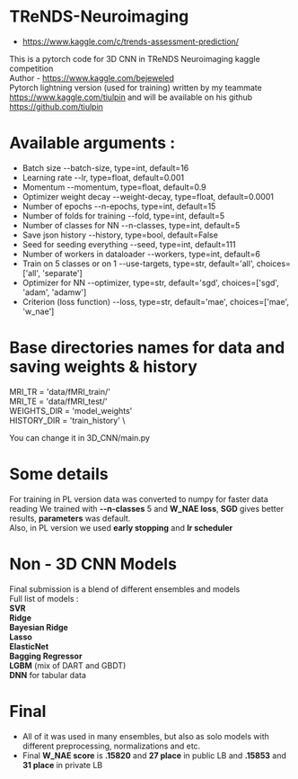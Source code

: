 # TReNDS-Neuroimaging 
* https://www.kaggle.com/c/trends-assessment-prediction/


This is a pytorch code for 3D CNN in TReNDS Neuroimaging kaggle competition \
Author - https://www.kaggle.com/bejeweled \
Pytorch lightning version (used for training) written by my teammate 
https://www.kaggle.com/tiulpin and will be available on his github https://github.com/tiulpin



# Available arguments :

* Batch size   --batch-size, type=int, default=16
* Learning rate   --lr, type=float, default=0.001
* Momentum   --momentum, type=float, default=0.9
* Optimizer weight decay   --weight-decay, type=float, default=0.0001
* Number of epochs   --n-epochs, type=int, default=15
* Number of folds for training   --fold, type=int, default=5
* Number of classes for NN   --n-classes, type=int, default=5
* Save json history   --history, type=bool, default=False
* Seed for seeding everything   --seed, type=int, default=111
* Number of workers in dataloader   --workers, type=int, default=6
* Train on 5 classes or on 1   --use-targets, type=str, default='all', choices=['all', 'separate']
* Optimizer for NN   --optimizer, type=str, default='sgd', choices=['sgd', 'adam', 'adamw']
* Criterion (loss function)   --loss, type=str, default='mae', choices=['mae', 'w_nae']



# Base directories names for data and saving weights & history

MRI_TR = 'data/fMRI_train/' \
MRI_TE = 'data/fMRI_test/' \
WEIGHTS_DIR = 'model_weights' \
HISTORY_DIR = 'train_history' \

You can change it in 3D_CNN/main.py



# Some details

For training in PL version data was converted to numpy for faster data reading
We trained with **--n-classes** 5 and **W_NAE loss**, **SGD** gives better results, 
**parameters** was default. \
Also, in PL version we used **early stopping** and **lr scheduler**



# Non - 3D CNN Models

Final submission is a blend of different ensembles and models \
Full list of models : \
**SVR** \
**Ridge** \
**Bayesian Ridge** \
**Lasso** \
**ElasticNet** \
**Bagging Regressor** \
**LGBM** (mix of DART and GBDT) \
**DNN** for tabular data



# Final

* All of it was used in many ensembles, but also as solo models with different preprocessing, normalizations and etc.
* Final **W_NAE score** is **.15820** and **27 place** in public LB and **.15853** and **31 place** in private LB